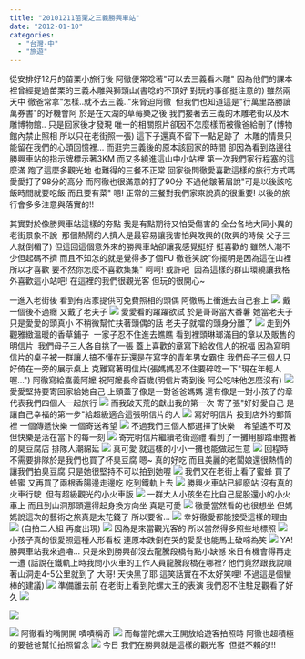 ```yaml
---
title: "20101211苗栗之三義勝興車站"
date: "2012-01-10"
categories: 
  - "台灣-中"
  - "旅遊"
---
```


從安排好12月的苗栗小旅行後 阿徹便常唸著"可以去三義看木雕" 因為他們的課本裡曾經提過苗栗的三義木雕與獅頭山(書唸的不頂好 對玩的事卻挺注意的) 雖然兩天中 徹爸常拿"怎樣..就不去三義.."來脅迫阿徹  但我們也知道這是"行萬里路勝讀萬券書"的好機會阿 於是在大湖的草莓樂之後 我們接著去三義的木雕老街以及木雕博物館.. 只是回家後才發現 唯一的相關照片卻因不怎麼樣而被徹爸給刪了(博物館內禁止照相 所以只在老街照一張) 這下子還真不留下一點足跡了  木雕的情景只能留在我們的心頭回憶裡... 而逛完三義後的原本該回家的時間 卻因為看到路邊往勝興車站的指示牌標示著3KM 而又多繞進這山中小站裡 第一次我們家行程塞的這麼滿 跑了這麼多觀光地 也難得的三餐不正常 回家後問徹愛喜歡這樣的旅行方式嗎 愛愛打了98分的高分 而阿徹也很滿意的打了90分 不過他皺著眉說"可是以後該吃飯時間就要吃飯 而且要有菜" 嗯! 正常的三餐對我們家來說真的很重要! 以後的旅行會多多注意與落實的!!

其實對於像勝興車站這樣的夯點 我是有點期待又怕受傷害的 全台各地大同小異的老街景象不說  那個熱鬧的人擠人是最容易讓我害怕與敗興的(敗興的時候 父子三人就倒楣了) 但這回這個意外來的勝興車站卻讓我感覺挺好 挺喜歡的 雖然人潮不少但起碼不擠 而且不知怎的就是覺得多了個FU 徹爸笑說"你擺明是因為這在山裡 所以才喜歡 要不然你怎麼不喜歡集集" 呵呵! 或許吧  因為這樣的群山環繞讓我格外喜歡這小站吧! 在這裡的我們很觀光客 但玩的很開心~

一進入老街後 看到有店家提供可免費照相的頭偶 阿徹馬上衝進去自己套上 ![](images/6518717689_8dab596d5a.jpg) 戴一個後不過癮 又戴了老夫子 ![](images/6518717393_52929b71d0.jpg) 愛愛看的躍躍欲試 於是哥哥當大番薯 她當老夫子 只是愛愛的頭真小 不稍微幫忙扶著頭偶的話 老夫子就噹的頭身分離了 ![](images/6518717247_3f44d32c7f.jpg) 走到外觀雅緻溫暖的香草鋪子  一家子忍不住進去瞧瞧 看到裡頭琳瑯滿目的章以及販售的明信片  我們母子三人各自挑了一張 蓋上喜歡的章寫下給收信人的祝福 因為寫明信片的桌子被一群讓人搞不懂在玩還是在寫字的青年男女霸住 我們母子三個人只好倚在一旁的展示桌上 克難寫著明信片(張媽媽忍不住要碎唸一下"現在年輕人喔...") 阿徹寫給嘉義阿嬤 祝阿嬤長命百歲(明信片寄到後 阿公吃味他怎麼沒有) ![](images/6518716955_65c9f5425f.jpg) 愛愛堅持要寄回家給她自己 上頭蓋了像是一對爸爸媽媽 還有像是一對小孩子的章 代表我們四個人一起旅行 ![](images/6518716805_fc45b5bc51.jpg) 而我破天荒的獻出我的第一次 寄了張"好好愛自己 是讓自己幸福的第一步"給超級適合這張明信片的人 ![](images/6518717113_f303aeefb9.jpg) 寫好明信片 投到店外的郵筒裡 一個傳遞快樂 一個寄送希望 ![](images/6518716667_0ec82ca1fd.jpg) 不過我們三個人都選擇了快樂    希望遙不可及但快樂是活在當下的每一刻 ![](images/6518716563_f8f4e28575.jpg) 寄完明信片繼續老街巡禮 看到了一攤用腳踏車擔著的臭豆腐店 排隊人潮綿延 ![](images/6518716461_01c571f1fd.jpg) 真可愛 就這樣的小小一攤也能做起生意 ![](images/6518713301_a75d93b52a.jpg) 回程時 不需要排隊於是我們也買了杯臭豆腐 嗯~ 真的好吃 而且美麗的老闆娘還很熱情的讓我們拍臭豆腐 只是她很堅持不可以拍到她喔 ![](images/6518713415_d25b179c62.jpg) 我們又在老街上看了蜜蜂 買了蜂蜜 又再買了兩根香腸邊走邊吃 吃到鐵軌上去 ![](images/6518716335_f31c1ab294.jpg) 勝興火車站已經廢站 沒有真的火車行駛  但有超級觀光的小火車版 ![](images/6518716235_3899b3c8f5.jpg) 一群大人小孩坐在比自己屁股還小的小火車上 而且到山洞那頭還得起身換方向坐 真是可愛 ![](images/6518715663_bea175f40a.jpg) 徹愛當然看的也很想坐 但媽媽說這次的藝術之旅真是太花錢了 所以要省... ![](images/6518715433_812ecf6336.jpg) 幸好徹愛都能接受這樣的理由 ![](images/6518715561_02de07ed55.jpg) (自拍二人組 再度出現) ![](images/6518715279_db8cda8f3e.jpg) 因為是來當觀光客的 所以當然得多照些地標照 ![](images/6518715023_a2f042721b.jpg) 小孩子真的很愛照這種人形看板 連原本跌倒在哭的愛愛也能馬上破啼為笑 ![](images/6518715143_b183ae5286.jpg) YA! 勝興車站我來過嚕... 只是來到勝興卻沒去龍騰段橋有點小缺憾 來日有機會得再走一遭 (話說在鐵軌上時我問小火車的工作人員龍騰段橋在哪裡? 他們竟然跟我說順著山洞走4-5公里就到了 大哥! 天快黑了耶 這笑話實在不太好笑哩! 不過這是個蠻棒的建議) ![](images/6518714205_1c6566e837.jpg) 準備離去前 在老街上看到陀螺大王的表演 我們忍不住駐足觀看了好久 ![](images/6518714637_dd0ffa1aaa.jpg)

![](images/6518713939_8c5f073f97.jpg)

![](images/6518713787_51e0ae851c.jpg) 阿徹看的嘴開開 嘖嘖稱奇 ![](images/6518714335_fb62d8350f.jpg) 而每當陀螺大王開放給遊客拍照時 阿徹也超積極的要爸爸幫忙拍照留念 ![](images/6518713525_b4df59d623.jpg) 今日 我們在勝興就是這樣的觀光客  但挺不賴的!!!
